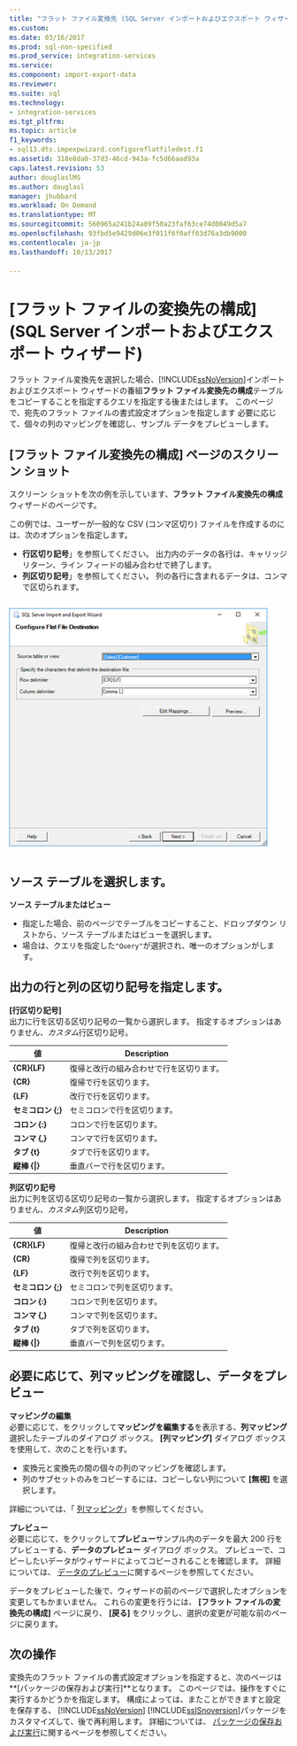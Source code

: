 ```yaml
---
title: "フラット ファイル変換先 (SQL Server インポートおよびエクスポート ウィザード) を構成する |Microsoft ドキュメント"
ms.custom: 
ms.date: 03/16/2017
ms.prod: sql-non-specified
ms.prod_service: integration-services
ms.service: 
ms.component: import-export-data
ms.reviewer: 
ms.suite: sql
ms.technology:
- integration-services
ms.tgt_pltfrm: 
ms.topic: article
f1_keywords:
- sql13.dts.impexpwizard.configureflatfiledest.f1
ms.assetid: 318e8da0-37d3-46cd-943a-fc5d66aad93a
caps.latest.revision: 53
author: douglaslMS
ms.author: douglasl
manager: jhubbard
ms.workload: On Demand
ms.translationtype: MT
ms.sourcegitcommit: 560965a241b24a09f50a23faf63ce74d0049d5a7
ms.openlocfilehash: 93fbd5e9429d06e3f011f6f0aff03d76a3db9000
ms.contentlocale: ja-jp
ms.lasthandoff: 10/13/2017

---
```

# <a name="configure-flat-file-destination-sql-server-import-and-export-wizard"></a>[フラット ファイルの変換先の構成] \(SQL Server インポートおよびエクスポート ウィザード)
  フラット ファイル変換先を選択した場合、[!INCLUDE[ssNoVersion](../../includes/ssnoversion-md.md)]インポートおよびエクスポート ウィザードの番組**フラット ファイル変換先の構成**テーブルをコピーすることを指定するクエリを指定する後またはします。 このページで、宛先のフラット ファイルの書式設定オプションを指定します 必要に応じて、個々の列のマッピングを確認し、サンプル データをプレビューします。  
  
## <a name="screen-shot-of-the-configure-flat-file-destination-page"></a>[フラット ファイル変換先の構成] ページのスクリーン ショット  
 スクリーン ショットを次の例を示しています、**フラット ファイル変換先の構成**ウィザードのページです。
 
 この例では、ユーザーが一般的な CSV (コンマ区切り) ファイルを作成するのには、次のオプションを指定します。
-   **行区切り記号**」を参照してください。 出力内のデータの各行は、キャリッジ リターン、ライン フィードの組み合わせで終了します。
-   **列区切り記号**」を参照してください。 列の各行に含まれるデータは、コンマで区切られます。

 ![インポートおよびエクスポート ウィザードのフラット ファイル ページを構成します。](../../integration-services/import-export-data/media/flat-file.png)
  
## <a name="pick-a-source-table"></a>ソース テーブルを選択します。
 **ソース テーブルまたはビュー**  
-   指定した場合、前のページでテーブルをコピーすること、ドロップダウン リストから、ソース テーブルまたはビューを選択します。
-   場合は、クエリを指定した`"Query"`が選択され、唯一のオプションがします。  

## <a name="specify-row-and-column-delimiters-for-the-output"></a>出力の行と列の区切り記号を指定します。
 **[行区切り記号]**  
 出力に行を区切る区切り記号の一覧から選択します。 指定するオプションはありません、*カスタム*行区切り記号。  
  
|値|Description|  
|-----------|-----------------|  
|**{CR}{LF}**|復帰と改行の組み合わせで行を区切ります。|  
|**{CR}**|復帰で行を区切ります。|  
|**{LF}**|改行で行を区切ります。|  
|**セミコロン {;}**|セミコロンで行を区切ります。|  
|**コロン {:}**|コロンで行を区切ります。|  
|**コンマ {,}**|コンマで行を区切ります。|  
|**タブ {t}**|タブで行を区切ります。|  
|**縦棒 {&#124;}**|垂直バーで行を区切ります。|  
  
 **列区切り記号**  
 出力に列を区切る区切り記号の一覧から選択します。 指定するオプションはありません、*カスタム*列区切り記号。  
  
|値|Description|  
|-----------|-----------------|  
|**{CR}{LF}**|復帰と改行の組み合わせで列を区切ります。|  
|**{CR}**|復帰で列を区切ります。|  
|**{LF}**|改行で列を区切ります。|  
|**セミコロン {;}**|セミコロンで列を区切ります。|  
|**コロン {:}**|コロンで列を区切ります。|  
|**コンマ {,}**|コンマで列を区切ります。|  
|**タブ {t}**|タブで列を区切ります。|  
|**縦棒 {&#124;}**|垂直バーで列を区切ります。|  

## <a name="optionally-review-column-mappings-and-preview-data"></a>必要に応じて、列マッピングを確認し、データをプレビュー

**マッピングの編集**   
必要に応じて、をクリックして**マッピングを編集する**を表示する、**列マッピング**選択したテーブルのダイアログ ボックス。 **[列マッピング]** ダイアログ ボックスを使用して、次のことを行います。
-   変換元と変換先の間の個々の列のマッピングを確認します。
-   列のサブセットのみをコピーするには、コピーしない列について **[無視]** を選択します。

詳細については、「 [列マッピング](../../integration-services/import-export-data/column-mappings-sql-server-import-and-export-wizard.md)」を参照してください。  

**プレビュー**  
必要に応じて、をクリックして**プレビュー**サンプル内のデータを最大 200 行をプレビューする、**データのプレビュー**  ダイアログ ボックス。 プレビューで、コピーしたいデータがウィザードによってコピーされることを確認します。 詳細については、 [データのプレビュー](../../integration-services/import-export-data/preview-data-dialog-box-sql-server-import-and-export-wizard.md)に関するページを参照してください。  
  
データをプレビューした後で、ウィザードの前のページで選択したオプションを変更してもかまいません。 これらの変更を行うには、 **[フラット ファイルの変換先の構成]** ページに戻り、 **[戻る]** をクリックし、選択の変更が可能な前のページに戻ります。  

## <a name="whats-next"></a>次の操作  
 変換先のフラット ファイルの書式設定オプションを指定すると、次のページは **[パッケージの保存および実行]**となります。 このページでは、操作をすぐに実行するかどうかを指定します。 構成によっては、またことができますと設定を保存する、 [!INCLUDE[ssNoVersion](../../includes/ssnoversion-md.md)] [!INCLUDE[ssISnoversion](../../includes/ssisnoversion-md.md)]パッケージをカスタマイズして、後で再利用します。 詳細については、 [パッケージの保存および実行](../../integration-services/import-export-data/save-and-run-package-sql-server-import-and-export-wizard.md)に関するページを参照してください。  



